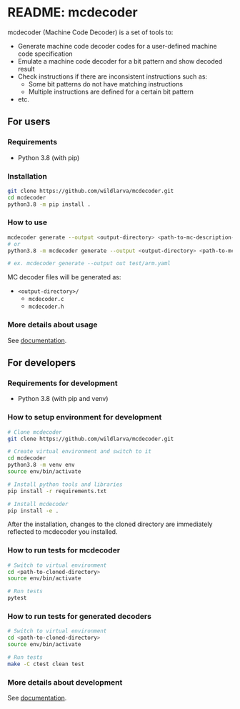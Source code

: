 # README: mcdecoder

mcdecoder (Machine Code Decoder) is a set of tools to:

- Generate machine code decoder codes for a user-defined machine code specification
- Emulate a machine code decoder for a bit pattern and show decoded result
- Check instructions if there are inconsistent instructions such as:
  - Some bit patterns do not have matching instructions
  - Multiple instructions are defined for a certain bit pattern
- etc.

## For users

### Requirements

- Python 3.8 (with pip)

### Installation

```bash
git clone https://github.com/wildlarva/mcdecoder.git
cd mcdecoder
python3.8 -m pip install .
```

### How to use

```bash
mcdecoder generate --output <output-directory> <path-to-mc-description-file>
# or
python3.8 -m mcdecoder generate --output <output-directory> <path-to-mc-description-file>

# ex. mcdecoder generate --output out test/arm.yaml
```

MC decoder files will be generated as:

- `<output-directory>/`
  - `mcdecoder.c`
  - `mcdecoder.h`

### More details about usage

See [documentation](https://wildlarva.github.io/mcdecoder/).

## For developers

### Requirements for development

- Python 3.8 (with pip and venv)

### How to setup environment for development

```bash
# Clone mcdecoder
git clone https://github.com/wildlarva/mcdecoder.git

# Create virtual environment and switch to it
cd mcdecoder
python3.8 -m venv env
source env/bin/activate

# Install python tools and libraries
pip install -r requirements.txt

# Install mcdecoder
pip install -e .
```

After the installation, changes to the cloned directory are immediately reflected to mcdecoder you installed.

### How to run tests for mcdecoder

```bash
# Switch to virtual environment
cd <path-to-cloned-directory>
source env/bin/activate

# Run tests
pytest
```

### How to run tests for generated decoders

```bash
# Switch to virtual environment
cd <path-to-cloned-directory>
source env/bin/activate

# Run tests
make -C ctest clean test
```

### More details about development

See [documentation](https://wildlarva.github.io/mcdecoder/).

